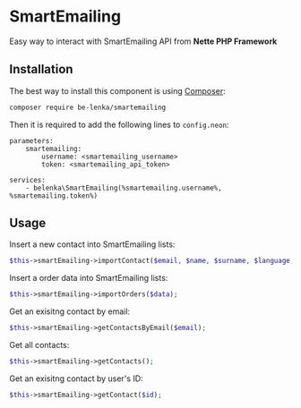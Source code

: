 # SmartEmailing

Easy way to interact with SmartEmailing API from **Nette PHP Framework**

## Installation

The best way to install this component is using [Composer](http://getcomposer.org/):

```sh
composer require be-lenka/smartemailing
```

Then it is required to add the following lines to `config.neon`:

```neon
parameters:
	smartemailing:
		username: <smartemailing_username>
		token: <smartemailing_api_token>

services:
	- belenka\SmartEmailing(%smartemailing.username%, %smartemailing.token%)
```

## Usage

Insert a new contact into SmartEmailing lists:

```php
$this->smartEmailing->importContact($email, $name, $surname, $language, $contactLists, $properties, $customFields, $purposes, $settings);
```

Insert a order data into SmartEmailing lists:

```php
$this->smartEmailing->importOrders($data);
```

Get an exisitng contact by email:

```php
$this->smartEmailing->getContactsByEmail($email);
```

Get all contacts:

```php
$this->smartEmailing->getContacts();
```

Get an exisitng contact by user's ID:

```php
$this->smartEmailing->getContact($id);
```




